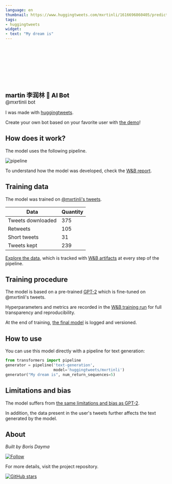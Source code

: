 ```yaml
---
language: en
thumbnail: https://www.huggingtweets.com/mxrtinli/1616696860405/predictions.png
tags:
- huggingtweets
widget:
- text: "My dream is"
---
```


<div>
<div style="width: 132px; height:132px; border-radius: 50%; background-size: cover; background-image: url('https://pbs.twimg.com/profile_images/1359637588630528004/SqovhhAH_400x400.jpg')">
</div>
<div style="margin-top: 8px; font-size: 19px; font-weight: 800">martin 李润林 🤖 AI Bot </div>
<div style="font-size: 15px">@mxrtinli bot</div>
</div>

I was made with [huggingtweets](https://github.com/borisdayma/huggingtweets).

Create your own bot based on your favorite user with [the demo](https://colab.research.google.com/github/borisdayma/huggingtweets/blob/master/huggingtweets-demo.ipynb)!

## How does it work?

The model uses the following pipeline.

![pipeline](https://github.com/borisdayma/huggingtweets/blob/master/img/pipeline.png?raw=true)

To understand how the model was developed, check the [W&B report](https://wandb.ai/wandb/huggingtweets/reports/HuggingTweets-Train-a-Model-to-Generate-Tweets--VmlldzoxMTY5MjI).

## Training data

The model was trained on [@mxrtinli's tweets](https://twitter.com/mxrtinli).

| Data | Quantity |
| --- | --- |
| Tweets downloaded | 375 |
| Retweets | 105 |
| Short tweets | 31 |
| Tweets kept | 239 |

[Explore the data](https://wandb.ai/wandb/huggingtweets/runs/24avrm4e/artifacts), which is tracked with [W&B artifacts](https://docs.wandb.com/artifacts) at every step of the pipeline.

## Training procedure

The model is based on a pre-trained [GPT-2](https://huggingface.co/gpt2) which is fine-tuned on @mxrtinli's tweets.

Hyperparameters and metrics are recorded in the [W&B training run](https://wandb.ai/wandb/huggingtweets/runs/1344ky2b) for full transparency and reproducibility.

At the end of training, [the final model](https://wandb.ai/wandb/huggingtweets/runs/1344ky2b/artifacts) is logged and versioned.

## How to use

You can use this model directly with a pipeline for text generation:

```python
from transformers import pipeline
generator = pipeline('text-generation',
                     model='huggingtweets/mxrtinli')
generator("My dream is", num_return_sequences=5)
```

## Limitations and bias

The model suffers from [the same limitations and bias as GPT-2](https://huggingface.co/gpt2#limitations-and-bias).

In addition, the data present in the user's tweets further affects the text generated by the model.

## About

*Built by Boris Dayma*

[![Follow](https://img.shields.io/twitter/follow/borisdayma?style=social)](https://twitter.com/intent/follow?screen_name=borisdayma)

For more details, visit the project repository.

[![GitHub stars](https://img.shields.io/github/stars/borisdayma/huggingtweets?style=social)](https://github.com/borisdayma/huggingtweets)
